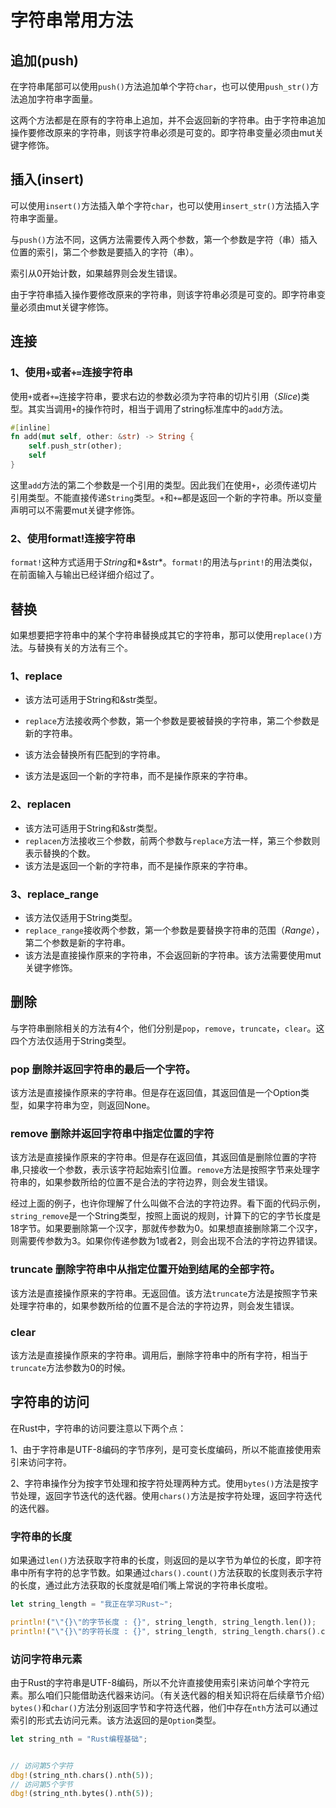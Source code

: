 # 字符串常用方法

## 追加(push)

在字符串尾部可以使用`push()`方法追加单个字符`char`，也可以使用`push_str()`方法追加字符串字面量。

这两个方法都是在原有的字符串上追加，并不会返回新的字符串。由于字符串追加操作要修改原来的字符串，则该字符串必须是可变的。即字符串变量必须由mut关键字修饰。

## 插入(insert)

可以使用`insert()`方法插入单个字符`char`，也可以使用`insert_str()`方法插入字符串字面量。

与`push()`方法不同，这俩方法需要传入两个参数，第一个参数是字符（串）插入位置的索引，第二个参数是要插入的字符（串）。

索引从0开始计数，如果越界则会发生错误。

由于字符串插入操作要修改原来的字符串，则该字符串必须是可变的。即字符串变量必须由mut关键字修饰。

## 连接

### 1、使用`+`或者`+=`连接字符串

使用`+`或者`+=`连接字符串，要求右边的参数必须为字符串的切片引用（*Slice*)类型。其实当调用`+`的操作符时，相当于调用了string标准库中的`add`方法。

```rust
#[inline]
fn add(mut self, other: &str) -> String {
    self.push_str(other);
    self
}
```

这里`add`方法的第二个参数是一个引用的类型。因此我们在使用`+`，必须传递切片引用类型。不能直接传递`String`类型。`+`和`+=`都是返回一个新的字符串。所以变量声明可以不需要mut关键字修饰。


### 2、使用format!连接字符串

`format!`这种方式适用于*String*和*&str*。`format!`的用法与`print!`的用法类似，在前面输入与输出已经详细介绍过了。


## 替换

如果想要把字符串中的某个字符串替换成其它的字符串，那可以使用`replace()`方法。与替换有关的方法有三个。


### 1、replace

- 该方法可适用于String和&str类型。

- `replace`方法接收两个参数，第一个参数是要被替换的字符串，第二个参数是新的字符串。

- 该方法会替换所有匹配到的字符串。

- 该方法是返回一个新的字符串，而不是操作原来的字符串。

### 2、replacen

- 该方法可适用于String和&str类型。
- `replacen`方法接收三个参数，前两个参数与`replace`方法一样，第三个参数则表示替换的个数。
- 该方法是返回一个新的字符串，而不是操作原来的字符串。

### 3、replace\_range

- 该方法仅适用于String类型。
- `replace_range`接收两个参数，第一个参数是要替换字符串的范围（*Range*），第二个参数是新的字符串。
- 该方法是直接操作原来的字符串，不会返回新的字符串。该方法需要使用mut关键字修饰。


## 删除

与字符串删除相关的方法有4个，他们分别是`pop`，`remove`，`truncate`，`clear`。这四个方法仅适用于String类型。

### pop 删除并返回字符串的最后一个字符。

该方法是直接操作原来的字符串。但是存在返回值，其返回值是一个Option<char>类型，如果字符串为空，则返回None。

### remove 删除并返回字符串中指定位置的字符

该方法是直接操作原来的字符串。但是存在返回值，其返回值是删除位置的字符串,只接收一个参数，表示该字符起始索引位置。`remove`方法是按照字节来处理字符串的，如果参数所给的位置不是合法的字符边界，则会发生错误。



经过上面的例子，也许你理解了什么叫做不合法的字符边界。看下面的代码示例，`string_remove`是一个String类型，按照上面说的规则，计算下的它的字节长度是18字节。如果要删除第一个汉字，那就传参数为0。如果想直接删除第二个汉字，则需要传参数为3。如果你传递参数为1或者2，则会出现不合法的字符边界错误。

### truncate 删除字符串中从指定位置开始到结尾的全部字符。

该方法是直接操作原来的字符串。无返回值。该方法`truncate`方法是按照字节来处理字符串的，如果参数所给的位置不是合法的字符边界，则会发生错误。

### clear

该方法是直接操作原来的字符串。调用后，删除字符串中的所有字符，相当于`truncate`方法参数为0的时候。



## 字符串的访问

在Rust中，字符串的访问要注意以下两个点：

1、由于字符串是UTF-8编码的字节序列，是可变长度编码，所以不能直接使用索引来访问字符。

2、字符串操作分为按字节处理和按字符处理两种方式。使用`bytes()`方法是按字节处理，返回字节迭代的迭代器。使用`chars()`方法是按字符处理，返回字符迭代的迭代器。

### 字符串的长度

如果通过`len()`方法获取字符串的长度，则返回的是以字节为单位的长度，即字符串中所有字符的总字节数。如果通过`chars().count()`方法获取的长度则表示字符的长度，通过此方法获取的长度就是咱们嘴上常说的字符串长度啦。

```rust
let string_length = "我正在学习Rust~";

println!("\"{}\"的字节长度 : {}", string_length, string_length.len());
println!("\"{}\"的字符长度 : {}", string_length, string_length.chars().count());
```

### 访问字符串元素

由于Rust的字符串是UTF-8编码，所以不允许直接使用索引来访问单个字符元素。那么咱们只能借助迭代器来访问。（有关迭代器的相关知识将在后续章节介绍）`bytes()`和`char()`方法分别返回字节和字符迭代器，他们中存在`nth`方法可以通过索引的形式去访问元素。该方法返回的是`Option`类型。

```rust
let string_nth = "Rust编程基础";


// 访问第5个字符
dbg!(string_nth.chars().nth(5));
// 访问第5个字节
dbg!(string_nth.bytes().nth(5));
```

